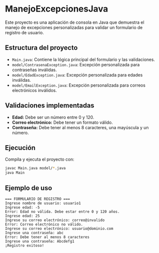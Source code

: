 # ManejoExcepcionesJava

Este proyecto es una aplicación de consola en Java que demuestra el manejo de excepciones personalizadas para validar un formulario de registro de usuario.

## Estructura del proyecto

- `Main.java`: Contiene la lógica principal del formulario y las validaciones.
- `model/ContrasenaException.java`: Excepción personalizada para contraseñas inválidas.
- `model/EdadException.java`: Excepción personalizada para edades inválidas.
- `model/EmailException.java`: Excepción personalizada para correos electrónicos inválidos.

## Validaciones implementadas

- **Edad:** Debe ser un número entre 0 y 120.
- **Correo electrónico:** Debe tener un formato válido.
- **Contraseña:** Debe tener al menos 8 caracteres, una mayúscula y un número.

## Ejecución

Compila y ejecuta el proyecto con:

```sh
javac Main.java model/*.java
java Main
```

## Ejemplo de uso

```
=== FORMULARIO DE REGISTRO ===
Ingrese nombre de usuario: usuario1
Ingrese edad: -5
Error: Edad no válida. Debe estar entre 0 y 120 años.
Ingrese edad: 25
Ingrese su correo electrónico: correo@invalido
Error: Correo electrónico no válido.
Ingrese su correo electrónico: usuario@dominio.com
Ingrese una contraseña: abc
Error: Debe tener al menos 8 caracteres
Ingrese una contraseña: Abcdefg1
¡Registro exitoso!
```
